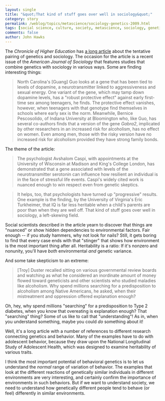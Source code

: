 ```yaml
---
layout: single 
title: "&quot;That kind of stuff goes over well in sociology&quot;" 
category: story
permalink: /weblog/topics/metascience/sociology-genetics-2009.html
tags: [social science, culture, society, metascience, sociology, genetics] 
comments: false 
author: John Hawks 
---
```


The <i>Chronicle of Higher Education</i> has <a href="http://chronicle.com/free/v55/i18/18b00601.htm">a long article</a> about the tentative pairing of genetics and sociology. The occasion for the article is a recent issue of the <i>American Journal of Sociology</i> that features studies that combine genetics with sociology in various ways. Some are finding interesting things: 

<blockquote>North Carolina's [Guang] Guo looks at a gene that has been tied to levels of dopamine, a neurotransmitter linked to aggressiveness and sexual energy. One variant of the gene, which may tamp down dopamine levels, has a "robust protective effect" against early first-time sex among teenagers, he finds. The protective effect vanishes, however, when teenagers with that genotype find themselves in schools where early sex is the norm. Meanwhile, Bernice Pescosolido, of Indiana University at Bloomington  who, like Guo, has several co-authors  finds that a version of the gene <i>Gabra2</i>, implicated by other researchers in an increased risk for alcoholism, has no effect on women. Even among men, those with the risky version have no increased risk for alcoholism provided they have strong family bonds.</blockquote>

The theme of the article: 

<blockquote> The psychologist Avshalom Caspi, with appointments at the University of Wisconsin at Madison and King's College London, has demonstrated that a gene associated with levels of the neurotransmitter serotonin can influence how resilient an individual is in the face of stressful life events. Caspi's widely cited work is nuanced enough to win respect even from genetic skeptics.</blockquote>

<blockquote>It helps, too, that psychologists have turned up "progressive" results. One example is the finding, by the University of Virginia's Eric Turkheimer, that IQ is far less heritable when a child's parents are poor than when they are well off. That kind of stuff goes over well in sociology, a left-skewing field.</blockquote>

Social scientists described in the article yearn to discover that things are "nuanced" or show hidden dependencies to environmental factors. Fair enough -- if you study hammers, why not look for nails? Still, it gets boring to find that every case ends with that "stinger" that shows how environment is the most important thing after all. Heritability is a ratio: If it's nonzero and nonunity, you'll have <i>both</i> environmental <i>and</i> genetic variance. 

And some take skepticism to an extreme: 

<blockquote>[Troy] Duster recalled sitting on various governmental review boards and watching as what he considered an inordinate amount of money flowed toward geneticists and other scientists who studied maladies like alcoholism. Why spend millions searching for a predisposition to alcoholism among Native Americans, he asked, when their mistreatment and oppression offered explanation enough?</blockquote>

Oh, hey, why spend millions "searching" for a predisposition to Type 2 diabetes, when you know that overeating is explanation enough? That "searching" thing? Some of us like to call that "understanding"! As in, when you understand something, maybe you could <i>do</i> something about it!

Well, it's a long article with a number of references to different research connecting genetics and behavior. Many of the examples have to do with adolescent behavior, because they draw upon the National Longitudinal Study of Adolescent Health, which was designed to examine heritability of various traits. 

I think the most important potential of behavioral genetics is to let us understand the <i>normal</i> range of variation of behavior. The examples that look at the different reactions of genetically similar individuals in different environments are very interesting, and certainly confirm the importance of environments in such behaviors. But if we want to understand society, we need to understand how genetically different people tend to behave (or feel) differently in similar environments. 





